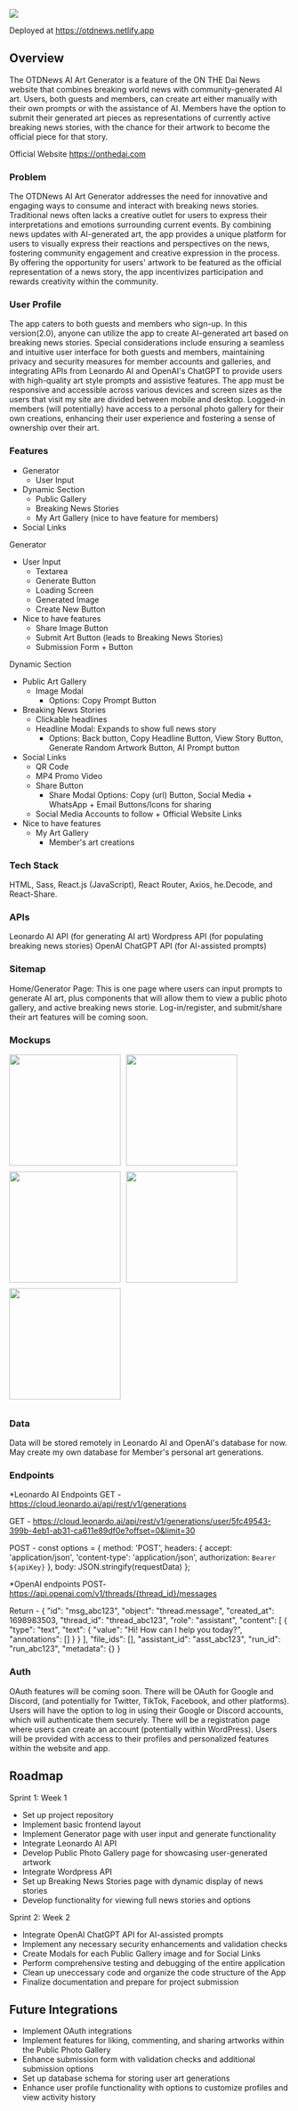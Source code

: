 ![](./src/assets/images/Logo_GIF.gif)

Deployed at <a href="https://otdnews.netlify.app">https://otdnews.netlify.app</a>

## Overview

The OTDNews AI Art Generator is a feature of the ON THE Dai News website that combines breaking world news with community-generated AI art. Users, both guests and members, can create art either manually with their own prompts or with the assistance of AI. Members have the option to submit their generated art pieces as representations of currently active breaking news stories, with the chance for their artwork to become the official piece for that story.

Official Website <a href="https://onthedai.com">https://onthedai.com</a>

### Problem

The OTDNews AI Art Generator addresses the need for innovative and engaging ways to consume and interact with breaking news stories. Traditional news often lacks a creative outlet for users to express their interpretations and emotions surrounding current events. By combining news updates with AI-generated art, the app provides a unique platform for users to visually express their reactions and perspectives on the news, fostering community engagement and creative expression in the process. By offering the opportunity for users' artwork to be featured as the official representation of a news story, the app incentivizes participation and rewards creativity within the community.

### User Profile

The app caters to both guests and members who sign-up. In this version(2.0), anyone can utilize the app to create AI-generated art based on breaking news stories. Special considerations include ensuring a seamless and intuitive user interface for both guests and members, maintaining privacy and security measures for member accounts and galleries, and integrating APIs from Leonardo AI and OpenAI's ChatGPT to provide users with high-quality art style prompts and assistive features. The app must be responsive and accessible across various devices and screen sizes as the users that visit my site are divided between mobile and desktop. Logged-in members (will potentially) have access to a personal photo gallery for their own creations, enhancing their user experience and fostering a sense of ownership over their art.

### Features
- Generator
    - User Input
- Dynamic Section
    - Public Gallery
    - Breaking News Stories
    - My Art Gallery (nice to have feature for members)
- Social Links

Generator
- User Input
  - Textarea
  - Generate Button
  - Loading Screen
  - Generated Image
  - Create New Button
- Nice to have features
  - Share Image Button
  - Submit Art Button (leads to Breaking News Stories)
  - Submission Form + Button

Dynamic Section
- Public Art Gallery
  - Image Modal
    - Options: Copy Prompt Button 
- Breaking News Stories
    - Clickable headlines
    - Headline Modal: Expands to show full news story
      - Options: Back button, Copy Headline Button, View Story Button, Generate Random Artwork Button, AI Prompt button
- Social Links
  - QR Code
  - MP4 Promo Video
  - Share Button
    - Share Modal Options: Copy (url) Button, Social Media + WhatsApp + Email Buttons/Icons for sharing
  - Social Media Accounts to follow + Official Website Links
- Nice to have features
  - My Art Gallery
    - Member's art creations

### Tech Stack

HTML, Sass, React.js (JavaScript), React Router, Axios, he.Decode, and React-Share.

### APIs

Leonardo AI API (for generating AI art)
Wordpress API (for populating breaking news stories)
OpenAI ChatGPT API (for AI-assisted prompts)

### Sitemap

Home/Generator Page:
This is one page where users can input prompts to generate AI art, plus components that will allow them to view a public photo gallery, and active breaking news storie. Log-in/register, and submit/share their art features will be coming soon.

### Mockups

<div style="display: flex; flex-wrap: wrap;">
    <img src="./src/assets/mockup/App.png" width="200" height="200" style="margin-right: 10px; margin-bottom: 10px;">
    <img src="./src/assets/mockup/Loading.png" width="200" height="200" style="margin-right: 10px; margin-bottom: 10px;">
    <img src="./src/assets/mockup/GeneratedImage.png" width="200" height="200" style="margin-right: 10px; margin-bottom: 10px;">
    <img src="./src/assets/mockup/BreakingNews.png" width="200" height="200" style="margin-right: 10px; margin-bottom: 10px;">
    <img src="./src/assets/mockup/Headlines.png" width="200" height="200" style="margin-right: 10px; margin-bottom: 10px;">
</div>

### Data

Data will be stored remotely in Leonardo AI and OpenAI's database for now. May create my own database for Member's personal art generations.

### Endpoints

*Leonardo AI Endpoints
GET - https://cloud.leonardo.ai/api/rest/v1/generations

GET - https://cloud.leonardo.ai/api/rest/v1/generations/user/5fc49543-399b-4eb1-ab31-ca611e89df0e?offset=0&limit=30


POST - const options = {
                method: 'POST',
                headers: {
                    accept: 'application/json',
                    'content-type': 'application/json',
                    authorization: `Bearer ${apiKey}`
                },
                body: JSON.stringify(requestData)
            };

*OpenAI endpoints
POST- https://api.openai.com/v1/threads/{thread_id}/messages

Return - {
  "id": "msg_abc123",
  "object": "thread.message",
  "created_at": 1698983503,
  "thread_id": "thread_abc123",
  "role": "assistant",
  "content": [
    {
      "type": "text",
      "text": {
        "value": "Hi! How can I help you today?",
        "annotations": []
      }
    }
  ],
  "file_ids": [],
  "assistant_id": "asst_abc123",
  "run_id": "run_abc123",
  "metadata": {}
}

### Auth

OAuth features will be coming soon. There will be OAuth for Google and Discord, (and potentially for Twitter, TikTok, Facebook, and other platforms). Users will have the option to log in using their Google or Discord accounts, which will authenticate them securely. There will be a registration page where users can create an account (potentially within WordPress). Users will be provided with access to their profiles and personalized features within the website and app.

## Roadmap

Sprint 1: Week 1
- Set up project repository
- Implement basic frontend layout
- Implement Generator page with user input and generate functionality
- Integrate Leonardo AI API
- Develop Public Photo Gallery page for showcasing user-generated artwork
- Integrate Wordpress API
- Set up Breaking News Stories page with dynamic display of news stories
- Develop functionality for viewing full news stories and options

Sprint 2: Week 2
- Integrate OpenAI ChatGPT API for AI-assisted prompts
- Implement any necessary security enhancements and validation checks
- Create Modals for each Public Gallery image and for Social Links
- Perform comprehensive testing and debugging of the entire application
- Clean up uneccessary code and organize the code structure of the App
- Finalize documentation and prepare for project submission

## Future Integrations

- Implement OAuth integrations
- Implement features for liking, commenting, and sharing artworks within the Public Photo Gallery
- Enhance submission form with validation checks and additional submission options
- Set up database schema for storing user art generations
- Enhance user profile functionality with options to customize profiles and view activity history
